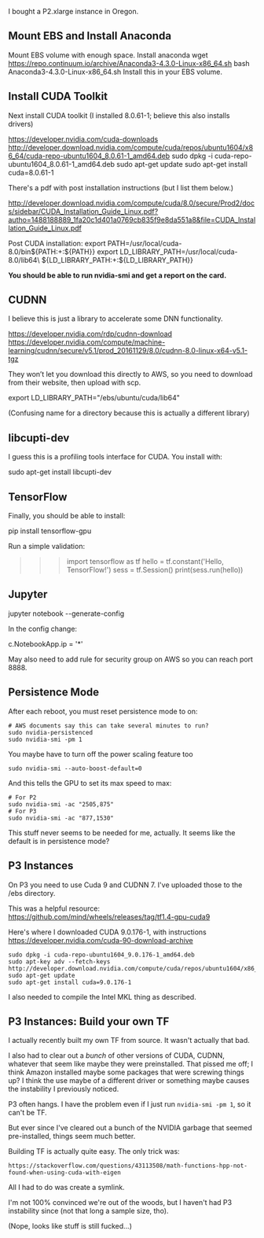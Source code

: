 I bought a P2.xlarge instance in Oregon.

## Mount EBS and Install Anaconda

Mount EBS volume with enough space.
Install anaconda
wget https://repo.continuum.io/archive/Anaconda3-4.3.0-Linux-x86_64.sh
bash Anaconda3-4.3.0-Linux-x86_64.sh
Install this in your EBS volume.

## Install CUDA Toolkit

Next install CUDA toolkit (I installed 8.0.61-1; believe this also
installs drivers)

https://developer.nvidia.com/cuda-downloads
http://developer.download.nvidia.com/compute/cuda/repos/ubuntu1604/x86_64/cuda-repo-ubuntu1604_8.0.61-1_amd64.deb
sudo dpkg -i cuda-repo-ubuntu1604_8.0.61-1_amd64.deb
sudo apt-get update
sudo apt-get install cuda=8.0.61-1

There's a pdf with post installation instructions (but I list them
below.)

http://developer.download.nvidia.com/compute/cuda/8.0/secure/Prod2/docs/sidebar/CUDA_Installation_Guide_Linux.pdf?autho=1488188889_1fa20c1d401a0769cb835f9e8da551a8&file=CUDA_Installation_Guide_Linux.pdf

Post CUDA installation:
export PATH=/usr/local/cuda-8.0/bin${PATH:+:${PATH}}
export LD_LIBRARY_PATH=/usr/local/cuda-8.0/lib64\ ${LD_LIBRARY_PATH:+:${LD_LIBRARY_PATH}}

**You should be able to run nvidia-smi and get a report on the card.**

## CUDNN

I believe this is just a library to accelerate some DNN functionality.

https://developer.nvidia.com/rdp/cudnn-download
https://developer.nvidia.com/compute/machine-learning/cudnn/secure/v5.1/prod_20161129/8.0/cudnn-8.0-linux-x64-v5.1-tgz

They won’t let you download this directly to AWS, so you need to
download from their website, then upload with scp.

export LD_LIBRARY_PATH="/ebs/ubuntu/cuda/lib64"

(Confusing name for a directory because this is actually a different
library)

## libcupti-dev

I guess this is a profiling tools interface for CUDA. You install with:

sudo apt-get install libcupti-dev

## TensorFlow

Finally, you should be able to install:

pip install tensorflow-gpu

Run a simple validation:
>>> import tensorflow as tf
>>> hello = tf.constant('Hello, TensorFlow!')
>>> sess = tf.Session()
>>> print(sess.run(hello))

## Jupyter

jupyter notebook --generate-config

In the config change:

c.NotebookApp.ip = '*'

May also need to add rule for security group on AWS so you can reach
port 8888.

## Persistence Mode

After each reboot, you must reset persistence mode to on:

    # AWS documents say this can take several minutes to run?
    sudo nvidia-persistenced
    sudo nvidia-smi -pm 1


You maybe have to turn off the power scaling feature too

    sudo nvidia-smi --auto-boost-default=0

And this tells the GPU to set its max speed to max:

    # For P2
    sudo nvidia-smi -ac "2505,875"
    # For P3
    sudo nvidia-smi -ac "877,1530"

This stuff never seems to be needed for me, actually. It seems like
the default is in persistence mode?

## P3 Instances

On P3 you need to use Cuda 9 and CUDNN 7. I've uploaded those to the
/ebs directory.

This was a helpful resource:
    https://github.com/mind/wheels/releases/tag/tf1.4-gpu-cuda9

Here's where I downloaded CUDA 9.0.176-1, with instructions
https://developer.nvidia.com/cuda-90-download-archive

    sudo dpkg -i cuda-repo-ubuntu1604_9.0.176-1_amd64.deb
    sudo apt-key adv --fetch-keys http://developer.download.nvidia.com/compute/cuda/repos/ubuntu1604/x86_64/7fa2af80.pub
    sudo apt-get update
    sudo apt-get install cuda=9.0.176-1

I also needed to compile the Intel MKL thing as described.

## P3 Instances: Build your own TF

I actually recently built my own TF from source. It wasn't actually
that bad.

I also had to clear out a *bunch* of other versions of CUDA, CUDNN,
whatever that seem like maybe they were preinstalled. That pissed me
off; I think Amazon installed maybe some packages that were screwing
things up? I think the use maybe of a different driver or something
maybe causes the instability I previously noticed.

P3 often hangs. I have the problem even if I just run `nvidia-smi -pm
1`, so it can't be TF.

But ever since I've cleared out a bunch of the NVIDIA garbage that
seemed pre-installed, things seem much better.

Building TF is actually quite easy. The only trick was:

    https://stackoverflow.com/questions/43113508/math-functions-hpp-not-found-when-using-cuda-with-eigen

All I had to do was create a symlink.

I'm not 100% convinced we're out of the woods, but I haven't had P3
instability since (not that long a sample size, tho).

(Nope, looks like stuff is still fucked...)

